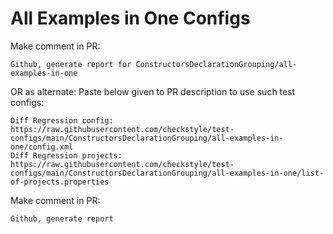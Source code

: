 # All Examples in One Configs
Make comment in PR:
```
Github, generate report for ConstructorsDeclarationGrouping/all-examples-in-one
```
OR as alternate:
Paste below given to PR description to use such test configs:
```
Diff Regression config: https://raw.githubusercontent.com/checkstyle/test-configs/main/ConstructorsDeclarationGrouping/all-examples-in-one/config.xml
Diff Regression projects: https://raw.githubusercontent.com/checkstyle/test-configs/main/ConstructorsDeclarationGrouping/all-examples-in-one/list-of-projects.properties
```
Make comment in PR:
```
Github, generate report
```
